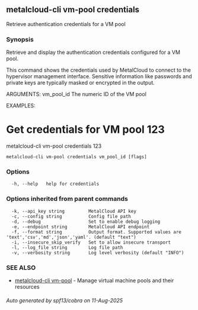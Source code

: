 ## metalcloud-cli vm-pool credentials

Retrieve authentication credentials for a VM pool

### Synopsis

Retrieve and display the authentication credentials configured for a VM pool.

This command shows the credentials used by MetalCloud to connect to the hypervisor
management interface. Sensitive information like passwords and private keys are
typically masked or encrypted in the output.

ARGUMENTS:
  vm_pool_id       The numeric ID of the VM pool

EXAMPLES:
  # Get credentials for VM pool 123
  metalcloud-cli vm-pool credentials 123

```
metalcloud-cli vm-pool credentials vm_pool_id [flags]
```

### Options

```
  -h, --help   help for credentials
```

### Options inherited from parent commands

```
  -k, --api_key string         MetalCloud API key
  -c, --config string          Config file path
  -d, --debug                  Set to enable debug logging
  -e, --endpoint string        MetalCloud API endpoint
  -f, --format string          Output format. Supported values are 'text','csv','md','json','yaml'. (default "text")
  -i, --insecure_skip_verify   Set to allow insecure transport
  -l, --log_file string        Log file path
  -v, --verbosity string       Log level verbosity (default "INFO")
```

### SEE ALSO

* [metalcloud-cli vm-pool](metalcloud-cli_vm-pool.md)	 - Manage virtual machine pools and their resources

###### Auto generated by spf13/cobra on 11-Aug-2025
